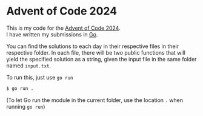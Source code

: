 # Advent of Code 2024

This is my code for the [Advent of Code 2024](https://adventofcode.com/2024).  
I have written my submissions in [Go](https://go.dev/).

You can find the solutions to each day in their respective files in their respective folder. In each file, there will be two public functions that will yield the specified solution as a string, given the input file in the same folder named `input.txt`. 

To run this, just use `go run`

```bash
$ go run .
```

(To let Go run the module in the current folder, use the location `.` when running `go run`) 